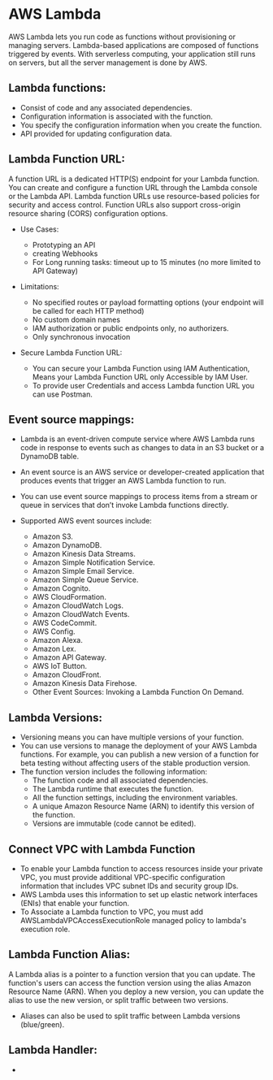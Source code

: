 # AWS Lambda
AWS Lambda lets you run code as functions without provisioning or managing servers.
Lambda-based applications are composed of functions triggered by events.
With serverless computing, your application still runs on servers, but all the server management is done by AWS.

## Lambda functions:

- Consist of code and any associated dependencies.
- Configuration information is associated with the function.
- You specify the configuration information when you create the function.
- API provided for updating configuration data.

## Lambda Function URL:
A function URL is a dedicated HTTP(S) endpoint for your Lambda function. You can create and configure a function URL through the Lambda console or the Lambda API. 
Lambda function URLs use resource-based policies for security and access control. Function URLs also support cross-origin resource sharing (CORS) configuration options.
- Use Cases:
  - Prototyping an API
  - creating Webhooks
  - For Long running tasks: timeout up to 15 minutes (no more limited to API Gateway)

- Limitations:
   - No specified routes or payload formatting options (your endpoint will be called for each HTTP method)
   - No custom domain names
   - IAM authorization or public endpoints only, no authorizers.
   - Only synchronous invocation
- Secure Lambda Function URL:
  - You can secure your Lambda Function using IAM Authentication, Means your Lambda Function URL only Accessible by IAM User.
  - To provide user Credentials and access Lambda function URL you can use Postman.
## Event source mappings:
- Lambda is an event-driven compute service where AWS Lambda runs code in response to events such as changes to data in an S3 bucket or a DynamoDB table.
- An event source is an AWS service or developer-created application that produces events that trigger an AWS Lambda function to run.
- You can use event source mappings to process items from a stream or queue in services that don’t invoke Lambda functions directly.
- Supported AWS event sources include:

   - Amazon S3.
   - Amazon DynamoDB.
   - Amazon Kinesis Data Streams.
   - Amazon Simple Notification Service.
   - Amazon Simple Email Service.
   - Amazon Simple Queue Service.
   - Amazon Cognito.
   - AWS CloudFormation.
   - Amazon CloudWatch Logs.
   - Amazon CloudWatch Events.
   - AWS CodeCommit.
   - AWS Config.
   - Amazon Alexa.
   - Amazon Lex.
   - Amazon API Gateway.
   - AWS IoT Button.
   - Amazon CloudFront.
   - Amazon Kinesis Data Firehose.
   - Other Event Sources: Invoking a Lambda Function On Demand.

## Lambda Versions:
- Versioning means you can have multiple versions of your function.
- You can use versions to manage the deployment of your AWS Lambda functions.  For example, you can publish a new version of a function for beta testing without affecting users of the stable production version.
- The function version includes the following information:
  - The function code and all associated dependencies.
  - The Lambda runtime that executes the function.
  - All the function settings, including the environment variables.
  - A unique Amazon Resource Name (ARN) to identify this version of the function.
  - Versions are immutable (code cannot be edited).

## Connect VPC with Lambda Function
- To enable your Lambda function to access resources inside your private VPC, you must provide additional VPC-specific configuration information that includes VPC subnet IDs and security group IDs.
- AWS Lambda uses this information to set up elastic network interfaces (ENIs) that enable your function.
- To Associate a Lambda function to VPC, you must add AWSLambdaVPCAccessExecutionRole managed policy to lambda's execution role.

## Lambda Function Alias:
A Lambda alias is a pointer to a function version that you can update. The function's users can access the function version using the alias Amazon Resource Name (ARN).
When you deploy a new version, you can update the alias to use the new version, or split traffic between two versions.
- Aliases can also be used to split traffic between Lambda versions (blue/green).

## Lambda Handler:
- 
